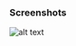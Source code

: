 ### Screenshots

![alt text](https://github.com/andreiseverin/WeaponMod-guns-backup/blob/main/wpn_ddeagle/double%20deagle.png?raw=true)
